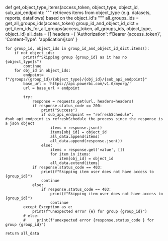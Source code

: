 def get_object_type_items(access_token, object_type, object_id, sub_api_endpoint):
    """
    retrieves items from object_type (e.g. datasets, reports, dataflows) based on the
    object_id's
    """
    all_groups_ids = get_all_groups_ids(access_token)
    group_id_and_object_id_dict = get_item_ids_for_all_groups(access_token, all_groups_ids, object_type, object_id)
    all_data = []
    headers ={ 'Authorization': f'Bearer {access_token}',
                'Content-Type': 'application/json'
        }

    for group_id, object_ids in group_id_and_object_id_dict.items():
        if not object_ids:
            print(f"Skipping group {group_id} as it has no {object_type}s")
            continue
        for obj_id in object_ids:
            endpoint= f"/groups/{group_id}/{object_type}/{obj_id}/{sub_api_endpoint}"
            base_url = 'https://api.powerbi.com/v1.0/myorg/'
            url = base_url + endpoint
    
            try:
                response = requests.get(url, headers=headers)
                if response.status_code == 200:
                    print("Success")
                    if sub_api_endpoint == "refreshSchedule": #sub_api_endpoint is refreshSchedule the process since the response is a json object
                        items = response.json()
                        items[obj_id] = object_id
                        all_data.append(items)
                        all_data.append(response.json())
                    else:
                        items = response.get('value', [])
                        for item in items:
                            item[obj_id] = object_id
                        all_data.extend(items)
                if response.status_code == 403:
                    print(f"Skipping item user does not have access to {group_id}")
                    continue
                else:
                    if response.status_code == 403:
                        print(f"Skipping item user does not have access to {group_id}")
                        continue
            except Exception as e:
                print(f"unexpected error {e} for group {group_id}")
            # else:
            #     print(f"unexpected error {response.status_code } for group {group_id}")
                
    return all_data

